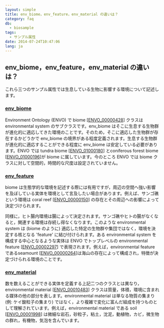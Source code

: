```yaml
---
layout: simple
title: env_biome，env_feature，env_material の違いは？
category: faq
db:
  - biosample
tags: 
  - サンプル属性
date: 2014-07-24T10:47:06
lang: ja
---
```


## env_biome，env_feature，env_material の違いは？

<p>これら三つのサンプル属性では生息している生物に影響する環境について記述します。</p>
<h3 id="biome"><a href="/biosample/attribute-e.html?all=all#env_biome">env_biome</a></h3>
<p>Environment Ontology (ENVO) で biome [<a href="http://bioportal.bioontology.org/ontologies/ENVO?p=classes&amp;conceptid=http%3A%2F%2Fpurl.obolibrary.org%2Fobo%2FENVO_00000428">ENVO_00000428</a>] クラスは environmental system のサブクラスです。env_biome はそこに生息する生物群が進化的に適応してきた環境のことです。そのため，そこに適応した生物群が存在するかどうかで env_biome の境界がある程度定義されます。生息する生物群が進化的に適応することができる程度に env_biome は安定している必要があります。ENVO では tundra biome [<a href="http://bioportal.bioontology.org/ontologies/ENVO/?p=classes&amp;conceptid=http%3A%2F%2Fpurl.obolibrary.org%2Fobo%2FENVO_01000180">ENVO_01000180</a>] とconiferous forest biome [<a href="http://bioportal.bioontology.org/ontologies/ENVO/?p=classes&conceptid=http%3A%2F%2Fpurl.obolibrary.org%2Fobo%2FENVO_01000196">ENVO_01000196</a>]が biome に属しています。今のところ ENVO では biome クラスに対して空間的，時間的な尺度は設定されていません。</p>
<h3 id="feature"><a href="/biosample/attribute-e.html?all=all#env_feature">env_feature</a></h3>
<p>biome は生態学的な環境を記述する際には有用ですが，周辺の空間へ強い影響を及ぼしている実体を環境として言及したい場合があります。例えば、サンゴ礁という環境は coral reef [<a href="http://bioportal.bioontology.org/ontologies/ENVO/?p=classes&amp;conceptid=http%3A%2F%2Fpurl.obolibrary.org%2Fobo%2FENVO_00000150&amp;jump_to_nav=true">ENVO_00000150</a>] の存在とその周辺への影響によって決定づけられます。</p>
<p>同様に，ヒト腸内環境は腸によって決定されます。サンゴ礁やヒトの腸がなくなると，関連する環境は存続し得なくなります。このような environmental system は (biome のように) 適応した特定の生物群や集団ではなく，環境を決定する核となる 'feature' に結び付けられます。ある environmental system を構成する中心となるような実体は ENVO でトップレベルの environmental feature [<a href="http://bioportal.bioontology.org/ontologies/ENVO?p=classes&amp;conceptid=http%3A%2F%2Fpurl.obolibrary.org%2Fobo%2FENVO_00002297">ENVO_00002297</a>] で表現されます。例えば，environmental feature であるseamount [<a href="http://bioportal.bioontology.org/ontologies/ENVO/?p=classes&amp;conceptid=http%3A%2F%2Fpurl.obolibrary.org%2Fobo%2FENVO_00000264&amp;jump_to_nav=true">ENVO_00000264</a>]は海山の存在によって構成され，特徴が決定づけられる環境のことです。</p>
<h3 id="material"><a href="/biosample/attribute-e.html?all=all#env_material">env_material</a></h3>
<p>数を数えることができる実体を定義する上記二つのクラスとは異なり，environmental material [<a href="http://bioportal.bioontology.org/ontologies/ENVO?p=classes&amp;conceptid=http%3A%2F%2Fpurl.obolibrary.org%2Fobo%2FENVO_00010483">ENVO_00010483</a>] クラスは質量，体積，環境に含まれる媒体の他の部分を表します。environmental material は単なる物質の集まり (例: ケイ酸粒子の集まり) ではなく，より複雑で変化に富んだ組成を持つものとして理解されています。例えば，environmental material である soil [<a href="http://bioportal.bioontology.org/ontologies/ENVO?p=classes&amp;conceptid=http%3A%2F%2Fpurl.obolibrary.org%2Fobo%2FENVO_00001998">ENVO_00001998</a>] は微細な岩石，砂粒子，粘土，沈泥，動植物，カビ，微生物の群れ，有機物，気泡を含んでいます。</p>
